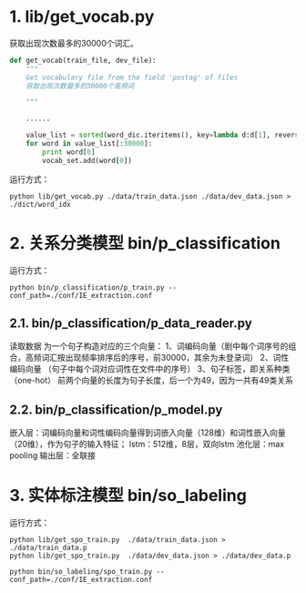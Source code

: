 # 1. lib/get_vocab.py

获取出现次数最多的30000个词汇。

```py
def get_vocab(train_file, dev_file):
    """
    Get vocabulary file from the field 'postag' of files
    获取出现次数最多的30000个高频词

    """

    ......

    value_list = sorted(word_dic.iteritems(), key=lambda d:d[1], reverse=True)
    for word in value_list[:30000]:
        print word[0]
        vocab_set.add(word[0])
```

运行方式：
```
python lib/get_vocab.py ./data/train_data.json ./data/dev_data.json > ./dict/word_idx
```

# 2. 关系分类模型 bin/p_classification
运行方式：
```
python bin/p_classification/p_train.py --conf_path=./conf/IE_extraction.conf
```

## 2.1. bin/p_classification/p_data_reader.py
读取数据
为一个句子构造对应的三个向量：
1、词编码向量（剧中每个词序号的组合，高频词汇按出现频率排序后的序号，前30000，其余为未登录词）
2、词性编码向量 （句子中每个词对应词性在文件中的序号）
3、句子标签，即关系种类 （one-hot）
前两个向量的长度为句子长度，后一个为49，因为一共有49类关系

## 2.2. bin/p_classification/p_model.py
嵌入层：词编码向量和词性编码向量得到词嵌入向量（128维）和词性嵌入向量（20维），作为句子的输入特征；
lstm：512维，8层，双向lstm
池化层：max pooling
输出层：全联接



# 3. 实体标注模型 bin/so_labeling
运行方式：
```
python lib/get_spo_train.py  ./data/train_data.json > ./data/train_data.p
python lib/get_spo_train.py  ./data/dev_data.json > ./data/dev_data.p
```
```
python bin/so_labeling/spo_train.py --conf_path=./conf/IE_extraction.conf
```